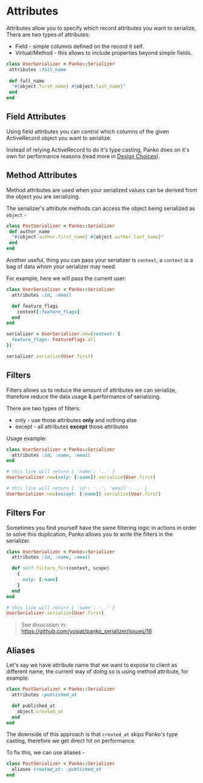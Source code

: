 # Attributes

Attributes allow you to specify which record attributes you want to serialize,
There are two types of attributes:

* Field - simple columns defined on the record it self.
* Virtual/Method - this allows to include properties beyond simple fields.


```ruby
class UserSerializer < Panko::Serializer
 attributes :full_name
 
 def full_name
  "#{object.first_name} #{object.last_name}"
 end
end
```

## Field Attributes

Using field attributes you can control which columns of the given ActiveRecord object you want to serialize.

Instead of relying ActiveRecord to do it's type casting, Panko does on it's own for performance reasons (read more in [Design Choices](design-choices.md#type-casting)).


## Method Attributes

Method attributes are used when your serialized values can be derived from the object you are serializing.

The serializer's attribute methods can access the object being serialized as `object` -

```ruby
class PostSerializer < Panko::Serializer
 def author_name
  "#{object.author.first_name} #{object.author.last_name}"
 end
end
```

Another useful, thing you can pass your serializer is `context`, a `context` is a bag of data whom your serializer may need.

For example, here we will pass the current user:
```ruby
class UserSerializer < Panko::Serializer
  attributes :id, :email

  def feature_flags
    context[:feature_flags]
  end
end

serializer = UserSerializer.new(context: {
  feature_flags: FeatureFlags.all
})

serializer.serialize(User.first)
```

## Filters

Filters allows us to reduce the amount of attributes we can serialize, therefore reduce the data usage & performance of serializing.

There are two types of filters:
  * only - use those attributes **only** and nothing else
  * except - all attributes **except** those attributes

Usage example:
```ruby
class UserSerializer < Panko::Serializer
  attributes :id, :name, :email
end

# this line will return { 'name': '..' }
UserSerializer.new(only: [:name]).serialize(User.first)

# this line will return { 'id': '..', 'email': ... }
UserSerializer.new(except: [:name]).serialize(User.first)
```

## Filters For

Sometimes you find yourself have the same filtering logic in actions in order to solve this duplication, Panko allows you to write the filters in the serializer.

```ruby
class UserSerializer < Panko::Serializer
  attributes :id, :name, :email

  def self.filters_for(context, scope)
    {
      only: [:name]
    }
  end
end

# this line will return { 'name': '..' }
UserSerializer.serialize(User.first)
```

> See disucssion in: https://github.com/yosiat/panko_serializer/issues/16

## Aliases

Let's say we have attribute name that we want to expose to client as different name, the current way of doing so is using method attribute, for example:

```ruby
class PostSerializer < Panko::Serializer
  attributes :published_at

  def published_at
    object.created_at
  end
end
```

The downside of this approach is that `created_at` skips Panko's type casting, therefore we get direct hit on performance.

To fix this, we can use aliases -

```ruby
class PostSerializer < Panko::Serializer
  aliases created_at: :published_at
end
```

